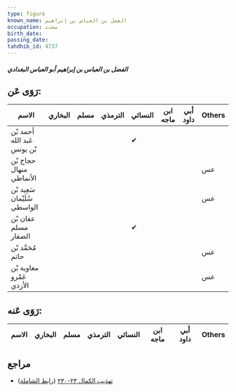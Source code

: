 ```yaml
---
type: figure
known_name: الفضل بن العباس بن إبراهيم
occupation: محدث
birth_date:
passing_date:
tahdhib_id: 4737
---
```

##### الفضل بن العباس بن إبراهيم أبو العباس البغدادي

## رَوَى عَن:
| الاسم                        | البخاري | مسلم | الترمذي | النسائي | ابن ماجه | أبي داود | Others |
| ---------------------------- | ------- | ---- | ------- | ------- | -------- | -------- | ------ |
| أحمد بْن عَبد الله بْن يونس  |         |      |         | ✔       |          |          |        |
| حجاج بْن منهال الأنماطي      |         |      |         |         |          |          | عس     |
| سَعِيد بْن سُلَيْمان الواسطي |         |      |         |         |          |          | عس     |
| عفان بْن مسلم الصفار         |         |      |         | ✔       |          |          |        |
| مُحَمَّد بْن حاتم            |         |      |         |         |          |          | عس     |
| معاوية بْن عَمْرو الأزدي     |         |      |         |         |          |          | عس     |
## رَوَى عَنه:
| الاسم | البخاري | مسلم | الترمذي | النسائي | ابن ماجه | أبي داود | Others |
| ----- | ------- | ---- | ------- | ------- | -------- | -------- | ------ |
## مراجع
- [تهذيب الكمال ٢٣-٢٣٠](obsidian://open?vault=Tahdhib-al-Kamal&file=Figures/٤٧٣٧-الفضل%20بن%20العباس%20بن%20إبراهيم%20أبو%20العباس%20البغدادي) ([رابط الشاملة](https://shamela.ws/book/3722/12117))